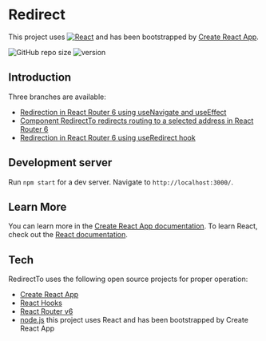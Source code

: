 # Redirect
This project uses [![React](https://img.shields.io/badge/React-20232A?style=plastic&logo=react&logoColor=61DAFB)](https://github.com/facebook/react) 
and has been bootstrapped by [Create React App](https://github.com/facebook/create-react-app).

![GitHub repo size](https://img.shields.io/github/repo-size/anmk/redirect?style=plastic) ![version](https://img.shields.io/badge/react%20version-16.13.1-blue?style=plastic)

## Introduction
Three branches are available:  
* [Redirection in React Router 6 using useNavigate and useEffect](https://github.com/anmk/redirect/tree/redirect)
* [Component RedirectTo redirects routing to a selected address in React Router 6](https://github.com/anmk/redirect/tree/redirect_to_component)
* [Redirection in React Router 6 using useRedirect hook](https://github.com/anmk/redirect/tree/use_redirect_hook)  
## Development server
Run `npm start` for a dev server. Navigate to `http://localhost:3000/`.
## Learn More
You can learn more in the [Create React App documentation](https://facebook.github.io/create-react-app/docs/getting-started).
To learn React, check out the [React documentation](https://reactjs.org/).
## Tech
RedirectTo uses the following open source projects for proper operation:
* [Create React App](https://create-react-app.dev/)
* [React Hooks](https://reactjs.org/docs/hooks-intro.html)
* [React Router v6](https://reacttraining.com/blog/react-router-v6-pre/)
* [node.js](https://nodejs.org/en/)
this project uses React and has been bootstrapped by Create React App
